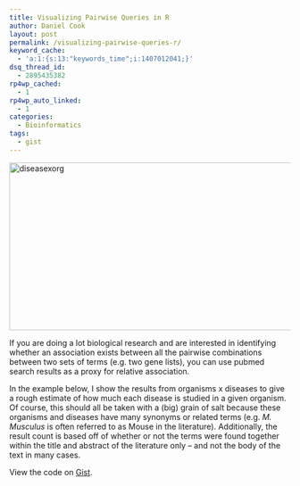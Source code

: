 ```yaml
---
title: Visualizing Pairwise Queries in R
author: Daniel Cook
layout: post
permalink: /visualizing-pairwise-queries-r/
keyword_cache:
  - 'a:1:{s:13:"keywords_time";i:1407012041;}'
dsq_thread_id:
  - 2895435382
rp4wp_cached:
  - 1
rp4wp_auto_linked:
  - 1
categories:
  - Bioinformatics
tags:
  - gist
---
```

<img src="http://45.55.80.146/media/diseasexorg.png" alt="diseasexorg" width="585" height="301" class="thumbnail" />

If you are doing a lot biological research and are interested in identifying whether an association exists between all the pairwise combinations between two sets of terms (e.g. two gene lists), you can use pubmed search results as a proxy for relative association.

In the example below, I show the results from organisms x diseases to give a rough estimate of how much each disease is studied in a given organism. Of course, this should all be taken with a (big) grain of salt because these organisms and diseases have many synonyms or related terms (e.g. *M. Musculus* is often referred to as Mouse in the literature). Additionally, the result count is based off of whether or not the terms were found together within the title and abstract of the literature only &#8211; and not the body of the text in many cases.

<div class="oembed-gist">
  <noscript>
    View the code on <a href="https://gist.github.com/danielecook/5ea8d34679fb197941c0">Gist</a>.
  </noscript>
</div>